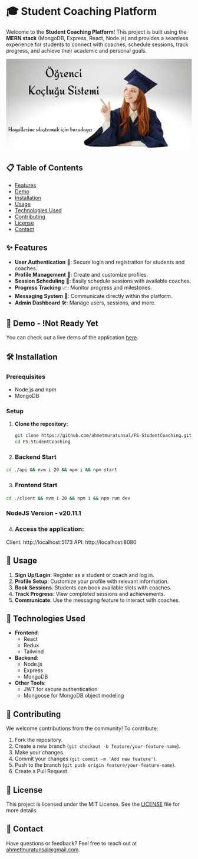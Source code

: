 # 🎓 Student Coaching Platform

Welcome to the **Student Coaching Platform**! This project is built using the **MERN stack** (MongoDB, Express, React, Node.js) and provides a seamless experience for students to connect with coaches, schedule sessions, track progress, and achieve their academic and personal goals.

![Student Coaching Platform](https://github.com/ahmetmuratunsal/FS-StudentCoaching/blob/main/client/public/homeBanner.png?raw=true)

## 📋 Table of Contents

- [Features](#features)
- [Demo](#demo)
- [Installation](#installation)
- [Usage](#usage)
- [Technologies Used](#technologies-used)
- [Contributing](#contributing)
- [License](#license)
- [Contact](#contact)

## ✨ Features

- **User Authentication** 🔐: Secure login and registration for students and coaches.
- **Profile Management** 👤: Create and customize profiles.
- **Session Scheduling** 📅: Easily schedule sessions with available coaches.
- **Progress Tracking** 📈: Monitor progress and milestones.
- **Messaging System** 💬: Communicate directly within the platform.
- **Admin Dashboard** 🛠️: Manage users, sessions, and more.

## 🎥 Demo - !Not Ready Yet

You can check out a live demo of the application [here](https://example.com).

## 🛠️ Installation

### Prerequisites

- Node.js and npm
- MongoDB

### Setup

1. **Clone the repository:**

   ```sh
   git clone https://github.com/ahmetmuratunsal/FS-StudentCoaching.git
   cd FS-StudentCoaching
   ```

2. ### Backend Start

```bash
cd ./api && nvm i 20 && npm i && npm start
```

3. ### Frontend Start

```bash
cd ./client && nvm i 20 && npm i && npm run dev
```

### NodeJS Version - v20.11.1

4. ### Access the application:

Client: http://localhost:5173
API: http://localhost:8080

## 🚀 Usage

1. **Sign Up/Login**: Register as a student or coach and log in.
2. **Profile Setup**: Customize your profile with relevant information.
3. **Book Sessions**: Students can book available slots with coaches.
4. **Track Progress**: View completed sessions and achievements.
5. **Communicate**: Use the messaging feature to interact with coaches.

## 🧰 Technologies Used

- **Frontend**:
  - React
  - Redux
  - Tailwind
- **Backend**:
  - Node.js
  - Express
  - MongoDB
- **Other Tools**:
  - JWT for secure authentication
  - Mongoose for MongoDB object modeling

## 🤝 Contributing

We welcome contributions from the community! To contribute:

1. Fork the repository.
2. Create a new branch (`git checkout -b feature/your-feature-name`).
3. Make your changes.
4. Commit your changes (`git commit -m 'Add new feature'`).
5. Push to the branch (`git push origin feature/your-feature-name`).
6. Create a Pull Request.

## 📜 License

This project is licensed under the MIT License. See the [LICENSE](LICENSE) file for more details.

## 📧 Contact

Have questions or feedback? Feel free to reach out at [ahmetmuratunsal@gmail.com](mailto:ahmetmuratunsal@gmail.com).
